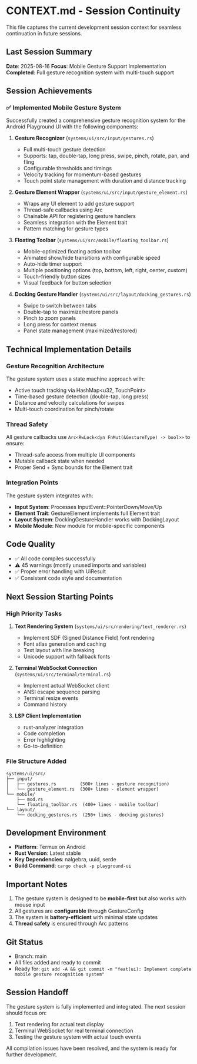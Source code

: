 # CONTEXT.md - Session Continuity

This file captures the current development session context for seamless continuation in future sessions.

## Last Session Summary

**Date**: 2025-08-16
**Focus**: Mobile Gesture Support Implementation
**Completed**: Full gesture recognition system with multi-touch support

## Session Achievements

### ✅ Implemented Mobile Gesture System

Successfully created a comprehensive gesture recognition system for the Android Playground UI with the following components:

1. **Gesture Recognizer** (`systems/ui/src/input/gestures.rs`)
   - Full multi-touch gesture detection
   - Supports: tap, double-tap, long press, swipe, pinch, rotate, pan, and fling
   - Configurable thresholds and timings
   - Velocity tracking for momentum-based gestures
   - Touch point state management with duration and distance tracking

2. **Gesture Element Wrapper** (`systems/ui/src/input/gesture_element.rs`)
   - Wraps any UI element to add gesture support
   - Thread-safe callbacks using Arc<RwLock>
   - Chainable API for registering gesture handlers
   - Seamless integration with the Element trait
   - Pattern matching for gesture types

3. **Floating Toolbar** (`systems/ui/src/mobile/floating_toolbar.rs`)
   - Mobile-optimized floating action toolbar
   - Animated show/hide transitions with configurable speed
   - Auto-hide timer support
   - Multiple positioning options (top, bottom, left, right, center, custom)
   - Touch-friendly button sizes
   - Visual feedback for button selection

4. **Docking Gesture Handler** (`systems/ui/src/layout/docking_gestures.rs`)
   - Swipe to switch between tabs
   - Double-tap to maximize/restore panels
   - Pinch to zoom panels
   - Long press for context menus
   - Panel state management (maximized/restored)

## Technical Implementation Details

### Gesture Recognition Architecture

The gesture system uses a state machine approach with:
- Active touch tracking via HashMap<u32, TouchPoint>
- Time-based gesture detection (double-tap, long press)
- Distance and velocity calculations for swipes
- Multi-touch coordination for pinch/rotate

### Thread Safety

All gesture callbacks use `Arc<RwLock<dyn FnMut(&GestureType) -> bool>>` to ensure:
- Thread-safe access from multiple UI components
- Mutable callback state when needed
- Proper Send + Sync bounds for the Element trait

### Integration Points

The gesture system integrates with:
- **Input System**: Processes InputEvent::PointerDown/Move/Up
- **Element Trait**: GestureElement implements full Element trait
- **Layout System**: DockingGestureHandler works with DockingLayout
- **Mobile Module**: New module for mobile-specific components

## Code Quality

- ✅ All code compiles successfully
- ⚠️ 45 warnings (mostly unused imports and variables)
- ✅ Proper error handling with UiResult
- ✅ Consistent code style and documentation

## Next Session Starting Points

### High Priority Tasks

1. **Text Rendering System** (`systems/ui/src/rendering/text_renderer.rs`)
   - Implement SDF (Signed Distance Field) font rendering
   - Font atlas generation and caching
   - Text layout with line breaking
   - Unicode support with fallback fonts

2. **Terminal WebSocket Connection** (`systems/ui/src/terminal/terminal.rs`)
   - Implement actual WebSocket client
   - ANSI escape sequence parsing
   - Terminal resize events
   - Command history

3. **LSP Client Implementation**
   - rust-analyzer integration
   - Code completion
   - Error highlighting
   - Go-to-definition

### File Structure Added

```
systems/ui/src/
├── input/
│   ├── gestures.rs         (500+ lines - gesture recognition)
│   └── gesture_element.rs  (300+ lines - element wrapper)
└── mobile/
    ├── mod.rs
    └── floating_toolbar.rs  (400+ lines - mobile toolbar)
└── layout/
    └── docking_gestures.rs  (250+ lines - docking gestures)
```

## Development Environment

- **Platform**: Termux on Android
- **Rust Version**: Latest stable
- **Key Dependencies**: nalgebra, uuid, serde
- **Build Command**: `cargo check -p playground-ui`

## Important Notes

1. The gesture system is designed to be **mobile-first** but also works with mouse input
2. All gestures are **configurable** through GestureConfig
3. The system is **battery-efficient** with minimal state updates
4. **Thread safety** is ensured through Arc<RwLock> patterns

## Git Status

- Branch: main
- All files added and ready to commit
- Ready for: `git add -A && git commit -m "feat(ui): Implement complete mobile gesture recognition system"`

## Session Handoff

The gesture system is fully implemented and integrated. The next session should focus on:
1. Text rendering for actual text display
2. Terminal WebSocket for real terminal connection
3. Testing the gesture system with actual touch events

All compilation issues have been resolved, and the system is ready for further development.